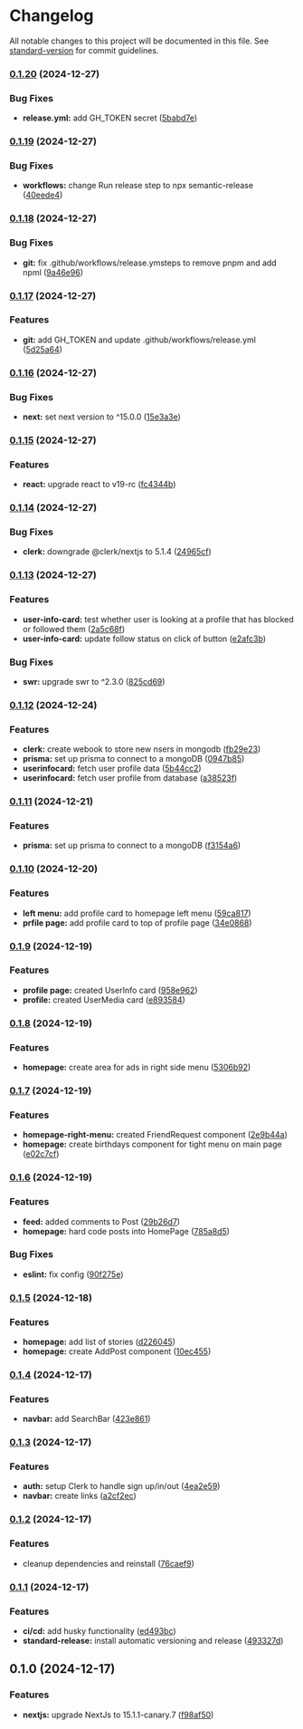 # Changelog

All notable changes to this project will be documented in this file. See [standard-version](https://github.com/conventional-changelog/standard-version) for commit guidelines.

### [0.1.20](https://github.com/mrcreel/next-social/compare/v0.1.19...v0.1.20) (2024-12-27)


### Bug Fixes

* **release.yml:** add GH_TOKEN secret ([5babd7e](https://github.com/mrcreel/next-social/commit/5babd7e43005fbbdbc5653825a271cad59732c81))

### [0.1.19](https://github.com/mrcreel/next-social/compare/v0.1.18...v0.1.19) (2024-12-27)


### Bug Fixes

* **workflows:** change Run release step to npx semantic-release ([40eede4](https://github.com/mrcreel/next-social/commit/40eede442656bd522fd9fb48a737fda6073ee2b5))

### [0.1.18](https://github.com/mrcreel/next-social/compare/v0.1.17...v0.1.18) (2024-12-27)


### Bug Fixes

* **git:** fix .github/workflows/release.ymsteps to remove pnpm and add npml ([9a46e96](https://github.com/mrcreel/next-social/commit/9a46e964d7b9730a40335a123767c6a73ed0352b))

### [0.1.17](https://github.com/mrcreel/next-social/compare/v0.1.16...v0.1.17) (2024-12-27)


### Features

* **git:** add GH_TOKEN and update .github/workflows/release.yml ([5d25a64](https://github.com/mrcreel/next-social/commit/5d25a64b2c0424e0f17724b61c1cf59476511c06))

### [0.1.16](https://github.com/mrcreel/next-social/compare/v0.1.15...v0.1.16) (2024-12-27)


### Bug Fixes

* **next:** set next  version to ^15.0.0 ([15e3a3e](https://github.com/mrcreel/next-social/commit/15e3a3e426ff1bbaf66b0eca86e3f3dd1a625108))

### [0.1.15](https://github.com/mrcreel/next-social/compare/v0.1.14...v0.1.15) (2024-12-27)


### Features

* **react:** upgrade react to v19-rc ([fc4344b](https://github.com/mrcreel/next-social/commit/fc4344b4ab2eb682b3c2009c1b8dad0b325135ca))

### [0.1.14](https://github.com/mrcreel/next-social/compare/v0.1.13...v0.1.14) (2024-12-27)


### Bug Fixes

* **clerk:** downgrade @clerk/nextjs to 5.1.4 ([24965cf](https://github.com/mrcreel/next-social/commit/24965cf8bfeb0c34a69a2938c14f65038fa105fe))

### [0.1.13](https://github.com/mrcreel/next-social/compare/v0.1.12...v0.1.13) (2024-12-27)


### Features

* **user-info-card:** test whether user is looking at a profile that has blocked or followed them ([2a5c68f](https://github.com/mrcreel/next-social/commit/2a5c68ffc67f7fccf49b7d4760bdc7607f512365))
* **user-info-card:** update follow status on click of button ([e2afc3b](https://github.com/mrcreel/next-social/commit/e2afc3bb3a5cdc0cf7ca9b4ec47085615f18b5fd))


### Bug Fixes

* **swr:** upgrade swr to ^2.3.0 ([825cd69](https://github.com/mrcreel/next-social/commit/825cd69c7997e569897a51633bfc195ea915e68e))

### [0.1.12](https://github.com/mrcreel/next-social/compare/v0.1.11...v0.1.12) (2024-12-24)


### Features

* **clerk:** create webook to store new nsers in mongodb ([fb29e23](https://github.com/mrcreel/next-social/commit/fb29e23a3b38b975cda5ba9ebd9b253fe0687018))
* **prisma:** set up prisma to connect to a  mongoDB ([0947b85](https://github.com/mrcreel/next-social/commit/0947b85313881e7e56fc7ea09ab9780a680572f1))
* **userinfocard:** fetch user profile data ([5b44cc2](https://github.com/mrcreel/next-social/commit/5b44cc2c30c04f394279156c051d15fc0d88bf1d))
* **userinfocard:** fetch user profile from database ([a38523f](https://github.com/mrcreel/next-social/commit/a38523f24eec51ca2bdd3b3f4158245c2330f475))

### [0.1.11](https://github.com/mrcreel/next-social/compare/v0.1.10...v0.1.11) (2024-12-21)


### Features

* **prisma:** set up prisma to connect to a  mongoDB ([f3154a6](https://github.com/mrcreel/next-social/commit/f3154a692ddef723c8f52dfed8c293fbb49e6162))

### [0.1.10](https://github.com/mrcreel/next-social/compare/v0.1.9...v0.1.10) (2024-12-20)


### Features

* **left menu:** add profile card to homepage left menu ([59ca817](https://github.com/mrcreel/next-social/commit/59ca8176c9930a89f8da920e63581792506c52a9))
* **prfile page:** add profile card to top of profile page ([34e0868](https://github.com/mrcreel/next-social/commit/34e0868a5b03d4b0bb837be3f84e1ed5aafb9fc1))

### [0.1.9](https://github.com/mrcreel/next-social/compare/v0.1.8...v0.1.9) (2024-12-19)


### Features

* **profile page:** created UserInfo card ([958e962](https://github.com/mrcreel/next-social/commit/958e962ea1a70470250a5acba0b8e72640697f48))
* **profile:** created UserMedia card ([e893584](https://github.com/mrcreel/next-social/commit/e89358462b43cb5c6980a7730c4eb6e904deee90))

### [0.1.8](https://github.com/mrcreel/next-social/compare/v0.1.7...v0.1.8) (2024-12-19)


### Features

* **homepage:** create area for ads in right side menu ([5306b92](https://github.com/mrcreel/next-social/commit/5306b9297a6d49e8576d3c52747599438ff372dd))

### [0.1.7](https://github.com/mrcreel/next-social/compare/v0.1.6...v0.1.7) (2024-12-19)


### Features

* **homepage-right-menu:** created FriendRequest component ([2e9b44a](https://github.com/mrcreel/next-social/commit/2e9b44aa729b638d64658b843d0e92a3536ca4e6))
* **homepage:** create birthdays component for tight menu on main page ([e02c7cf](https://github.com/mrcreel/next-social/commit/e02c7cfca4cf2509a8b8441ccc0973b0be8ee0ae))

### [0.1.6](https://github.com/mrcreel/next-social/compare/v0.1.5...v0.1.6) (2024-12-19)


### Features

* **feed:** added comments to Post ([29b26d7](https://github.com/mrcreel/next-social/commit/29b26d7a73d8aa97686dd3258be8f854d37dacd6))
* **homepage:** hard code posts into HomePage ([785a8d5](https://github.com/mrcreel/next-social/commit/785a8d5c64150998acbefdc8631ae66eea509dea))


### Bug Fixes

* **eslint:** fix config ([90f275e](https://github.com/mrcreel/next-social/commit/90f275ef5398165f53ce7d57ed4612ddbb21bd55))

### [0.1.5](https://github.com/mrcreel/next-social/compare/v0.1.4...v0.1.5) (2024-12-18)


### Features

* **homepage:** add list of stories ([d226045](https://github.com/mrcreel/next-social/commit/d226045917d3d27ae3c93a3d0827207ee5404934))
* **homepage:** create AddPost component ([10ec455](https://github.com/mrcreel/next-social/commit/10ec4555cc963fb5cddb2193b411d98dc969df85))

### [0.1.4](https://github.com/mrcreel/next-social/compare/v0.1.3...v0.1.4) (2024-12-17)


### Features

* **navbar:** add SearchBar ([423e861](https://github.com/mrcreel/next-social/commit/423e861d2dd7977a27e0e73129c2f1730d2fb5ce))

### [0.1.3](https://github.com/mrcreel/next-social/compare/v0.1.2...v0.1.3) (2024-12-17)


### Features

* **auth:** setup Clerk to handle sign up/in/out ([4ea2e59](https://github.com/mrcreel/next-social/commit/4ea2e599884d07799263c0d557710ba56cd7b981))
* **navbar:** create links ([a2cf2ec](https://github.com/mrcreel/next-social/commit/a2cf2ec191992208e6898ddf4cc8682eafdecc5e))

### [0.1.2](https://github.com/mrcreel/next-social/compare/v0.1.1...v0.1.2) (2024-12-17)


### Features

* cleanup dependencies and reinstall ([76caef9](https://github.com/mrcreel/next-social/commit/76caef989055ea657a4c549e7e7a8a70a065308f))

### [0.1.1](https://github.com/mrcreel/next-social/compare/v0.1.0...v0.1.1) (2024-12-17)


### Features

* **ci/cd:** add husky functionality ([ed493bc](https://github.com/mrcreel/next-social/commit/ed493bcde3b88cb50805e52f394b2803ad86f3c7))
* **standard-release:** install automatic versioning and release ([493327d](https://github.com/mrcreel/next-social/commit/493327d1bfdc7ad033fc915221a92a3543c434b4))

## 0.1.0 (2024-12-17)


### Features

* **nextjs:** upgrade NextJs to 15.1.1-canary.7 ([f98af50](https://github.com/mrcreel/next-social/commit/f98af50ac4ee7324c4870bd6a34a9748afbe749b))
